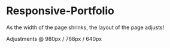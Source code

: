 # Responsive-Portfolio

As the width of the page shrinks, the layout of the page adjusts!

Adjustments @ 980px / 768px / 640px
